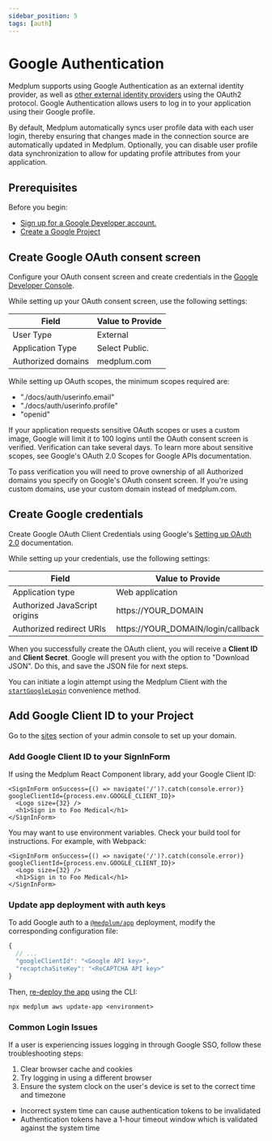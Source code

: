 ```yaml
---
sidebar_position: 5
tags: [auth]
---
```


# Google Authentication

Medplum supports using Google Authentication as an external identity provider, as well as [other external identity providers](/docs/auth/idp/external-identity-providers) using the OAuth2 protocol. Google Authentication allows users to log in to your application using their Google profile.

By default, Medplum automatically syncs user profile data with each user login, thereby ensuring that changes made in the connection source are automatically updated in Medplum. Optionally, you can disable user profile data synchronization to allow for updating profile attributes from your application.

## Prerequisites

Before you begin:

- [Sign up for a Google Developer account.](https://console.developers.google.com/)
- [Create a Google Project](https://support.google.com/googleapi/answer/6251787?ref_topic=7014522#zippy=%2Ccreate-a-project)

## Create Google OAuth consent screen

Configure your OAuth consent screen and create credentials in the [Google Developer Console](https://console.cloud.google.com/apis/credentials/consent).

While setting up your OAuth consent screen, use the following settings:

| Field              | Value to Provide |
| ------------------ | ---------------- |
| User Type          | External         |
| Application Type   | Select Public.   |
| Authorized domains | medplum.com      |

While setting up OAuth scopes, the minimum scopes required are:

- "./docs/auth/userinfo.email"
- "./docs/auth/userinfo.profile"
- "openid"

If your application requests sensitive OAuth scopes or uses a custom image, Google will limit it to 100 logins until the OAuth consent screen is verified. Verification can take several days. To learn more about sensitive scopes, see Google's OAuth 2.0 Scopes for Google APIs documentation.

To pass verification you will need to prove ownership of all Authorized domains you specify on Google's OAuth consent screen. If you're using custom domains, use your custom domain instead of medplum.com.

## Create Google credentials

Create Google OAuth Client Credentials using Google's [Setting up OAuth 2.0](https://support.google.com/googleapi/answer/6158849) documentation.

While setting up your credentials, use the following settings:

| Field                         | Value to Provide                   |
| ----------------------------- | ---------------------------------- |
| Application type              | Web application                    |
| Authorized JavaScript origins | https://YOUR_DOMAIN                |
| Authorized redirect URIs      | https://YOUR_DOMAIN/login/callback |

When you successfully create the OAuth client, you will receive a **Client ID** and **Client Secret**. Google will present you with the option to "Download JSON". Do this, and save the JSON file for next steps.

You can initiate a login attempt using the Medplum Client with the [`startGoogleLogin`](/docs/sdk/core.medplumclient.startgooglelogin) convenience method.

## Add Google Client ID to your Project

Go to the [sites](https://app.medplum.com/admin/sites) section of your admin console to set up your domain.

### Add Google Client ID to your SignInForm

If using the Medplum React Component library, add your Google Client ID:

```tsx
<SignInForm onSuccess={() => navigate('/')?.catch(console.error)} googleClientId={process.env.GOOGLE_CLIENT_ID}>
  <Logo size={32} />
  <h1>Sign in to Foo Medical</h1>
</SignInForm>
```

You may want to use environment variables. Check your build tool for instructions. For example, with Webpack:

```tsx
<SignInForm onSuccess={() => navigate('/')?.catch(console.error)} googleClientId={process.env.GOOGLE_CLIENT_ID}>
  <Logo size={32} />
  <h1>Sign in to Foo Medical</h1>
</SignInForm>
```

### Update app deployment with auth keys

To add Google auth to a [`@medplum/app`](/docs/app) deployment, modify the corresponding configuration file:

```js
{
  // ...
  "googleClientId": "<Google API key>",
  "recaptchaSiteKey": "<ReCAPTCHA API key>"
}
```

Then, [re-deploy the app](/docs/self-hosting/install-on-aws#deploy-the-app) using the CLI:

```
npx medplum aws update-app <environment>
```

### Common Login Issues

If a user is experiencing issues logging in through Google SSO, follow these troubleshooting steps:

1. Clear browser cache and cookies
2. Try logging in using a different browser
3. Ensure the system clock on the user's device is set to the correct time and timezone
  - Incorrect system time can cause authentication tokens to be invalidated
  - Authentication tokens have a 1-hour timeout window which is validated against the system time
